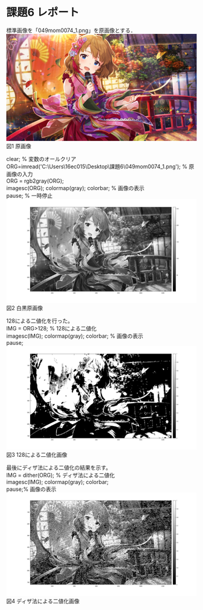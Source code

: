 # 課題6 レポート

標準画像を「049mom0074_1.png」を原画像とする．  
![原画像](https://github.com/16ec015/lecture_image_processing/blob/master/%E8%AA%B2%E9%A1%8C6/049mom0074_1.png)  
図1 原画像  


clear; % 変数のオールクリア  
ORG=imread('C:\Users\16ec015\Desktop\課題6\049mom0074_1.png'); % 原画像の入力  
ORG = rgb2gray(ORG);  
imagesc(ORG); colormap(gray); colorbar; % 画像の表示  
pause; % 一時停止  
![原画像](https://github.com/16ec015/lecture_image_processing/blob/master/%E8%AA%B2%E9%A1%8C6/%E7%99%BD%E9%BB%92.png)  
図2 白黒原画像  

128による二値化を行った。  
IMG = ORG>128; % 128による二値化  
imagesc(IMG); colormap(gray); colorbar; % 画像の表示  
pause;  
![原画像](https://github.com/16ec015/lecture_image_processing/blob/master/%E8%AA%B2%E9%A1%8C6/128.png)  
図3 128による二値化画像

最後にディザ法による二値化の結果を示す。  
IMG = dither(ORG); % ディザ法による二値化  
imagesc(IMG); colormap(gray); colorbar;  
pause;% 画像の表示  
![原画像](https://github.com/16ec015/lecture_image_processing/blob/master/%E8%AA%B2%E9%A1%8C6/%E3%83%87%E3%82%A3%E3%82%B6.png)  
図4 ディザ法による二値化画像
